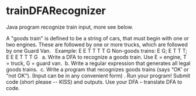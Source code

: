 # trainDFARecognizer
Java program recognize train input, more see below.

A "goods train" is defined to be a string of cars, that must begin with one or two engines. These are followed by one or more trucks, which are followed by one Guard Van.   Example: E E T T T T G 				Non-goods trains: E G; E T T T; E E E T T T G   a. Write a DFA to recognize a goods train. Use E = engine, T = truck, G = guard van.  b. Write a regular expression that generates all legal goods trains.  c. Write a program that recognizes goods trains (says “OK’ or “not OK”).  (Input can be in any convenient form) .  Run your program!  Submit code (short please -- KISS) and outputs.  Use your DFA – translate DFA to code. 

